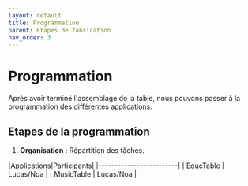 ```yaml
---
layout: default
title: Programmation 
parent: Etapes de fabrication
nav_order: 3
---
```


# Programmation 

Après avoir terminé l'assemblage de la table, nous pouvons passer à la programmation des différentes applications. 

## Etapes de la programmation 

1. **Organisation** : Répartition des tâches.

|Applications|Participants|
|-------------------------|
|  EducTable |  Lucas/Noa |
| MusicTable |  Lucas/Noa | 
